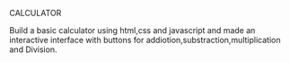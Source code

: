 CALCULATOR

Build a basic calculator using html,css and javascript and made an interactive interface with buttons for addiotion,substraction,multiplication and Division.
